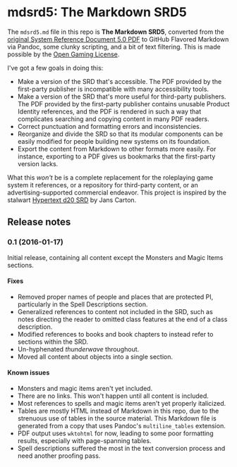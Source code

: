 mdsrd5: The Markdown SRD5
=========================

The `mdsrd5.md` file in this repo is **The Markdown SRD5**, converted from the [original System Reference Document 5.0 PDF](http://dnd.wizards.com/articles/features/systems-reference-document-srd) to GitHub Flavored Markdown via Pandoc, some clunky scripting, and a bit of text filtering. This is made possible by the [Open Gaming License](http://www.opengamingfoundation.org/ogl.html).

I've got a few goals in doing this:

-   Make a version of the SRD that's accessible. The PDF provided by the first-party publisher is incompatible with many accessibility tools.
-   Make a version of the SRD that's more useful for third-party publishers. The PDF provided by the first-party publisher contains unusable Product Identity references, and the PDF is rendered in such a way that complicates searching and copying content in many PDF readers.
-   Correct punctuation and formatting errors and inconsistencies.
-   Reorganize and divide the SRD so that its modular components can be easily modified for people building new systems on its foundation.
-   Export the content from Markdown to other formats more easily. For instance, exporting to a PDF gives us bookmarks that the first-party version lacks.

What this *won't* be is a complete replacement for the roleplaying game system it references, or a repository for third-party content, or an advertising-supported commercial endeavor. This project is inspired by the stalwart [Hypertext d20 SRD](http://www.d20srd.org/) by Jans Carton.

Release notes
-------------

### 0.1 (2016-01-17)

Initial release, containing all content except the Monsters and Magic Items sections.

#### Fixes

-   Removed proper names of people and places that are protected PI, particularly in the Spell Descriptions section.
-   Generalized references to content not included in the SRD, such as notes directing the reader to omitted class features at the end of a class description.
-   Modified references to books and book chapters to instead refer to sections within the SRD.
-   Un-hyphenated *thunderwave* throughout.
-   Moved all content about objects into a single section.

#### Known issues

-   Monsters and magic items aren't yet included.
-   There are no links. This won't happen until all content is included.
-   Most references to spells and magic items aren't yet properly italicized.
-   Tables are mostly HTML instead of Markdown in this repo, due to the strenuous use of tables in the source material. This Markdown file is generated from a copy that uses Pandoc's `multiline_tables` extension.
-   PDF output uses `wktohtml` for now, leading to some poor formatting results, especially with page-spanning tables.
-   Spell descriptions suffered the most in the text conversion process and need another proofing pass.
